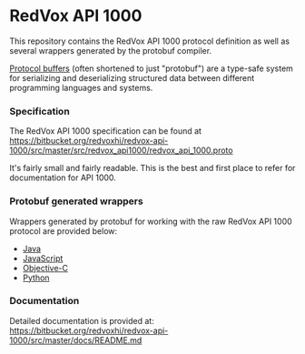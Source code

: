 # RedVox API 1000

This repository contains the RedVox API 1000 protocol definition as well as several wrappers generated by the protobuf compiler.

[Protocol buffers](https://developers.google.com/protocol-buffers) (often shortened to just "protobuf") are a type-safe system for serializing and deserializing structured data between different programming languages and systems.

### Specification

The RedVox API 1000 specification can be found at https://bitbucket.org/redvoxhi/redvox-api-1000/src/master/src/redvox_api1000/redvox_api_1000.proto

It's fairly small and fairly readable. This is the best and first place to refer for documentation for API 1000.

### Protobuf generated wrappers

Wrappers generated by protobuf for working with the raw RedVox API 1000 protocol are provided below:

* [Java](https://bitbucket.org/redvoxhi/redvox-api-1000/src/master/src/java/)
* [JavaScript](https://bitbucket.org/redvoxhi/redvox-api-1000/src/master/src/js/)
* [Objective-C](https://bitbucket.org/redvoxhi/redvox-api-1000/src/master/src/obj-c/)
* [Python](https://bitbucket.org/redvoxhi/redvox-api-1000/src/master/src/python/) 


### Documentation

Detailed documentation is provided at: https://bitbucket.org/redvoxhi/redvox-api-1000/src/master/docs/README.md


